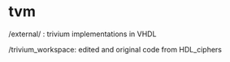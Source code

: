 # tvm

/external/ : trivium implementations in VHDL

/trivium_workspace: edited and original code from HDL_ciphers

